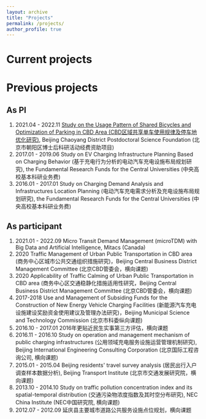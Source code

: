 ```yaml
---
layout: archive
title: "Projects"
permalink: /projects/
author_profile: true
---
```




# Current projects

<!--{% include base_path %}-->

<!--{% for post in site.projects %} {% include archive-single.html %} {% endfor %}-->

# Previous projects
## As PI
1. 2021.04 - 2022.11 [Study on the Usage Pattern of Shared Bicycles and Optimization of Parking in CBD Area (CBD区域共享单车使用规律及停车地优化研究)](https://longpan0901.github.io/projects/projects1-CBD), Beijing Chaoyang District Postdoctoral Science Foundation (北京市朝阳区博士后科研活动经费资助项目)
2. 2017.01 - 2019.06 Study on EV Charging Infrastructure Planning Based on Charging Behavior (基于充电行为分析的电动汽车充电设施布局规划研究), the Fundamental Research Funds for the Central Universities (中央高校基本科研业务费)
3. 2016.01 - 2017.01 Study on Charging Demand Analysis and Infrastructures Location Planning (电动汽车充电需求分析及充电设施布局规划研究), the Fundamental Research Funds for the Central Universities (中央高校基本科研业务费)

## As participant
1. 2021.01 - 2022.09  Micro Transit Demand Management (microTDM) with Big Data and Artificial Intelligence, Mitacs (Canada)
2. 2020 Traffic Management of Urban Public Transportation in CBD area (商务中心区城市公共交通组织措施研究)，Beijing Central Business District Management Committee (北京CBD管委会，横向课题)
3. 2020 Applicability of Traffic Calming of Urban Public Transportation in CBD area (商务中心区交通稳静化措施适用性研究，Beijing Central Business District Management Committee (北京CBD管委会，横向课题)
4. 2017-2018 Use and Management of Subsiding Funds for the Construction of New Energy Vehicle Charging Facilities (新能源汽车充电设施建设奖励资金使用建议及管理办法研究)，Beijing Municipal Science and Technology Commission (北京市科委纵向课题)
8. 2016.10 - 2017.01  2016年更贴近民生实事第三方评估，横向课题
9. 2016.11 - 2016.10  Study on operation and management mechanism of public charging infrastructures (公用领域充电服务设施运营管理机制研究), Beijing International Engineering Consulting Corporation (北京国际工程咨询公司, 横向课题)
10. 2015.01 - 2015.04  Beijing residents' travel survey analysis (居民出行入户调查样本数据分析), Beijing Transport Institute (北京市交通发展研究院，横向课题)
11. 2013.10 - 2014.10  Study on traffic pollution concentration index and its spatial-temporal distribution (交通污染物浓度指数及其时空分布研究), NEC China Institute (NEC中国研究院, 横向课题)
12. 2012.07 - 2012.09  延庆县主要城市道路公共服务设施点位规划，横向课题
